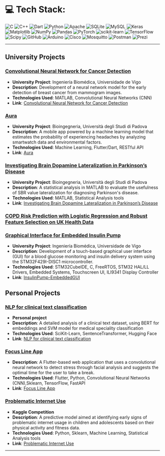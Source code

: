 # 💻 Tech Stack:
![C](https://img.shields.io/badge/c-%2300599C.svg?style=for-the-badge&logo=c&logoColor=white) ![C++](https://img.shields.io/badge/c++-%2300599C.svg?style=for-the-badge&logo=c%2B%2B&logoColor=white) ![Dart](https://img.shields.io/badge/dart-%230175C2.svg?style=for-the-badge&logo=dart&logoColor=white) ![Python](https://img.shields.io/badge/python-3670A0?style=for-the-badge&logo=python&logoColor=ffdd54) ![Apache](https://img.shields.io/badge/apache-%23D42029.svg?style=for-the-badge&logo=apache&logoColor=white) ![SQLite](https://img.shields.io/badge/sqlite-%2307405e.svg?style=for-the-badge&logo=sqlite&logoColor=white) ![MySQL](https://img.shields.io/badge/mysql-4479A1.svg?style=for-the-badge&logo=mysql&logoColor=white) ![Keras](https://img.shields.io/badge/Keras-%23D00000.svg?style=for-the-badge&logo=Keras&logoColor=white) ![Matplotlib](https://img.shields.io/badge/Matplotlib-%23ffffff.svg?style=for-the-badge&logo=Matplotlib&logoColor=black) ![NumPy](https://img.shields.io/badge/numpy-%23013243.svg?style=for-the-badge&logo=numpy&logoColor=white) ![Pandas](https://img.shields.io/badge/pandas-%23150458.svg?style=for-the-badge&logo=pandas&logoColor=white) ![PyTorch](https://img.shields.io/badge/PyTorch-%23EE4C2C.svg?style=for-the-badge&logo=PyTorch&logoColor=white) ![scikit-learn](https://img.shields.io/badge/scikit--learn-%23F7931E.svg?style=for-the-badge&logo=scikit-learn&logoColor=white) ![TensorFlow](https://img.shields.io/badge/TensorFlow-%23FF6F00.svg?style=for-the-badge&logo=TensorFlow&logoColor=white) ![Scipy](https://img.shields.io/badge/SciPy-%230C55A5.svg?style=for-the-badge&logo=scipy&logoColor=%white) ![GitHub](https://img.shields.io/badge/github-%23121011.svg?style=for-the-badge&logo=github&logoColor=white) ![Arduino](https://img.shields.io/badge/-Arduino-00979D?style=for-the-badge&logo=Arduino&logoColor=white) ![Cisco](https://img.shields.io/badge/cisco-%23049fd9.svg?style=for-the-badge&logo=cisco&logoColor=black) ![Mosquitto](https://img.shields.io/badge/mosquitto-%233C5280.svg?style=for-the-badge&logo=eclipsemosquitto&logoColor=white) ![Postman](https://img.shields.io/badge/Postman-FF6C37?style=for-the-badge&logo=postman&logoColor=white) ![Prezi](https://img.shields.io/badge/Prezi-%23000000.svg?style=for-the-badge&logo=Prezi&logoColor=white)

---

## University Projects

### **[Convolutional Neural Network for Cancer Detection](https://github.com/pietroruzzante/cnn-breast-cancer-detection)**
  - **University Project**: Ingeniería Biomédica, Universidade de Vigo
   - **Description**: Development of a neural network model for the early detection of breast cancer from mammogram images.
   - **Technologies Used**: MATLAB, Convolutional Neural Networks (CNN)
   - **Link**: [Convolutional Neural Network for Cancer Detection](https://github.com/pietroruzzante/cnn-breast-cancer-detection)

### **[Aura](https://github.com/pietroruzzante/aura)**
   - **University Project**: Bioingegneria, Università degli Studi di Padova
   - **Description**: A mobile app powered by a machine learning model that estimates the probability of experiencing headaches by analyzing smartwatch data and environmental factors.
   - **Technologies Used**: Machine Learning, Flutter/Dart, RESTful API
   - **Link**: [Aura](https://github.com/pietroruzzante/aura)

### **[Investigating Brain Dopamine Lateralization in Parkinson’s Disease](https://github.com/pietroruzzante/brain-dopamine-lateralization-in-parkinson-disease)**
   - **University Project**: Bioingegneria, Università degli Studi di Padova 
   - **Description**: A statistical analysis in MATLAB to evaluate the usefulness of SBR value lateralization for diagnosing Parkinson's disease.
   - **Technologies Used**: MATLAB, Statistical Analysis tools
   - **Link**: [Investigating Brain Dopamine Lateralization in Parkinson’s Disease](https://github.com/pietroruzzante/brain-dopamine-lateralization-in-parkinson-disease)

### **[COPD Risk Prediction with Logistic Regression and Robust Feature Selection on UK Health Data]()**

### **[Graphical Interface for Embedded Insulin Pump](https://github.com/pietroruzzante/InsulinPump-EmbeddedGUI)**
   - **University Project**: Ingeniería Biomédica, Universidade de Vigo
   - **Description**: Development of a touch-based graphical user interface (GUI) for a blood glucose monitoring and insulin delivery system using the STM32F429I-DISC1 microcontroller.
   - **Technologies Used**: STM32CubeIDE, C, FreeRTOS, STM32 HAL/LL Drivers, Embedded Systems, Touchscreen UI, ILI9341 Display Controller
   - **Link**: [InsulinPump-EmbeddedGUI](https://github.com/pietroruzzante/InsulinPump-EmbeddedGUI)


## Personal Projects

### **[NLP for clinical text classification](https://github.com/pietroruzzante/nlp-clinical-text-classification)**
   - **Personal project**
   - **Description**: A detailed analysis of a clinical text dataset, using BERT for embeddings and SVM model for medical speciality classification
   - **Technologies Used**: SciKit-Learn, SentenceTransformer, Hugging Face
   - **Link**: [NLP for clinical text classification](https://github.com/pietroruzzante/nlp-clinical-text-classification)

### **[Focus Line App](https://github.com/pietroruzzante/focus-line-app)**
   - **Description**: A Flutter-based web application that uses a convolutional neural network to detect stress through facial analysis and suggests the optimal time for the user to take a break.
   - **Technologies Used**: Flutter, Python, Convolutional Neural Networks (CNN),Sklearn, TensorFlow, FastAPI
   - **Link**: [Focus Line App](https://github.com/pietroruzzante/focus-line-app)

### **[Problematic Internet Use](https://github.com/pietroruzzante/problematic-internet-use)**
   - **Kaggle Competition**
   - **Description**: A predictive model aimed at identifying early signs of problematic internet usage in children and adolescents based on their physical activity and fitness data.
   - **Technologies Used**: Python, Sklearn, Machine Learning, Statistical Analysis tools
   - **Link**: [Problematic Internet Use](https://github.com/pietroruzzante/problematic-internet-use)

---




